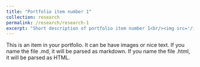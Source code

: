 ```yaml
---
title: "Portfolio item number 1"
collection: research
permalink: /research/research-1
excerpt: "Short description of portfolio item number 1<br/><img src='/images/500x300.png'>"
---
```


This is an item in your portfolio. It can be have images or nice text. If you name the file .md, it will be parsed as markdown. If you name the file .html, it will be parsed as HTML. 
